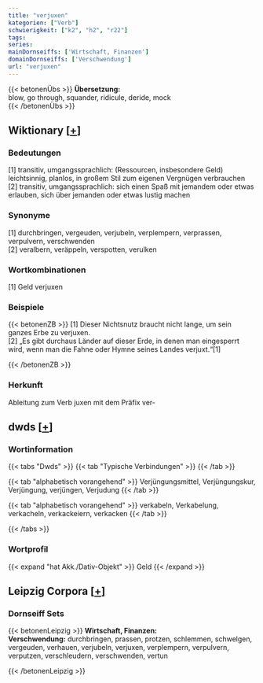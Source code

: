 ```yaml
---
title: "verjuxen"
kategorien: ["Verb"]
schwierigkeit: ["k2", "h2", "r22"]
tags:
series:
mainDornseiffs: ['Wirtschaft, Finanzen']
domainDornseiffs: ['Verschwendung']
url: "verjuxen"
---
```


{{< betonenÜbs >}}
**Übersetzung:**  
blow, go through, squander, ridicule, deride, mock  
{{< /betonenÜbs >}}

## Wiktionary [[+](https://de.wiktionary.org/wiki/verjuxen)]

### Bedeutungen
[1] transitiv, umgangssprachlich: (Ressourcen, insbesondere Geld) leichtsinnig, planlos, in großem Stil zum eigenen Vergnügen verbrauchen  
[2] transitiv, umgangssprachlich: sich einen Spaß mit jemandem oder etwas erlauben, sich über jemanden oder etwas lustig machen  

### Synonyme
[1] durchbringen, vergeuden, verjubeln, verplempern, verprassen, verpulvern, verschwenden  
[2] veralbern, veräppeln, verspotten, verulken  

### Wortkombinationen
[1] Geld verjuxen  

### Beispiele
{{< betonenZB >}}
[1] Dieser Nichtsnutz braucht nicht lange, um sein ganzes Erbe zu verjuxen.  
[2] „Es gibt durchaus Länder auf dieser Erde, in denen man eingesperrt wird, wenn man die Fahne oder Hymne seines Landes verjuxt.“[1]  

{{< /betonenZB >}}
### Herkunft
Ableitung zum Verb juxen mit dem Präfix ver-  



## dwds [[+](https://www.dwds.de/wb/verjuxen)]

### Wortinformation
{{< tabs "Dwds" >}}
{{< tab "Typische Verbindungen" >}}
{{< /tab >}}

{{< tab "alphabetisch vorangehend" >}}
Verjüngungsmittel, Verjüngungskur, Verjüngung, verjüngen, Verjudung
{{< /tab >}}

{{< tab "alphabetisch vorangehend" >}}
verkabeln, Verkabelung, verkacheln, verkackeiern, verkacken
{{< /tab >}}

{{< /tabs >}}

### Wortprofil
{{< expand "hat Akk./Dativ-Objekt" >}} Geld {{< /expand >}}

## Leipzig Corpora [[+](https://corpora.uni-leipzig.de/en/res?word=verjuxen&corpusId=deu_newscrawl-public_2018)]

### Dornseiff Sets
{{< betonenLeipzig >}}
**Wirtschaft, Finanzen:**  
**Verschwendung:** durchbringen, prassen, protzen, schlemmen, schwelgen, vergeuden, verhauen, verjubeln, verjuxen, verplempern, verpulvern, verputzen, verschleudern, verschwenden, vertun  

{{< /betonenLeipzig >}}

